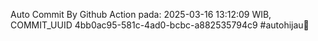 Auto Commit By Github Action pada: 2025-03-16 13:12:09 WIB, COMMIT_UUID 4bb0ac95-581c-4ad0-bcbc-a882535794c9 #autohijau🗿
